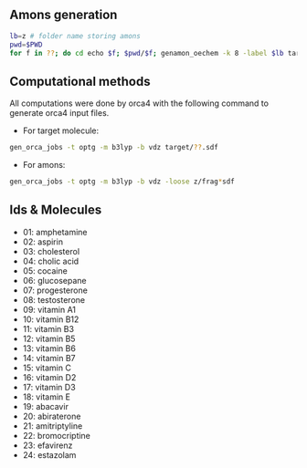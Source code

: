 
## Amons generation
```bash
lb=z # folder name storing amons
pwd=$PWD
for f in ??; do cd echo $f; $pwd/$f; genamon_oechem -k 8 -label $lb target/*.sdf >out-${lb}; done
```

## Computational methods

All computations were done by orca4 with the following command to generate orca4 input files.

  - For target molecule:
```bash
gen_orca_jobs -t optg -m b3lyp -b vdz target/??.sdf
```

  - For amons:
```bash
gen_orca_jobs -t optg -m b3lyp -b vdz -loose z/frag*sdf
```


## Ids & Molecules

- 01: amphetamine
- 02: aspirin
- 03: cholesterol
- 04: cholic acid
- 05: cocaine
- 06: glucosepane
- 07: progesterone
- 08: testosterone
- 09: vitamin A1
- 10: vitamin B12
- 11: vitamin B3
- 12: vitamin B5
- 13: vitamin B6
- 14: vitamin B7
- 15: vitamin C
- 16: vitamin D2
- 17: vitamin D3
- 18: vitamin E
- 19: abacavir
- 20: abiraterone
- 21: amitriptyline
- 22: bromocriptine
- 23: efavirenz
- 24: estazolam


